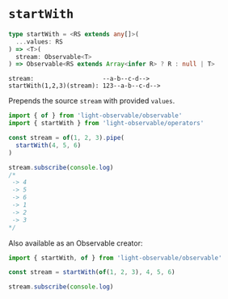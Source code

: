 # `startWith`
```typescript
type startWith = <RS extends any[]>(
  ...values: RS
) => <T>(
  stream: Observable<T>
) => Observable<RS extends Array<infer R> ? R : null | T>
```

```
stream:                   --a-b--c-d-->
startWith(1,2,3)(stream): 123--a-b--c-d-->
```

Prepends the source `stream` with provided `values`.

```typescript
import { of } from 'light-observable/observable'
import { startWith } from 'light-observable/operators'

const stream = of(1, 2, 3).pipe(
  startWith(4, 5, 6)
)

stream.subscribe(console.log)
/*
 -> 4
 -> 5
 -> 6
 -> 1
 -> 2
 -> 3
*/
```

Also available as an Observable creator:
```typescript
import { startWith, of } from 'light-observable/observable'

const stream = startWith(of(1, 2, 3), 4, 5, 6)

stream.subscribe(console.log)
```